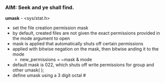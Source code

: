 ### AIM: Seek and ye shall find.

**umask** - &lt;sys/stat.h&gt;  
+ set the file creation permission mask
+ by default, created files are not given the exact permissions provided in the mode argument to open
+ mask is applied that automatically shuts off certain permissions
+ applied with bitwise negation on the mask, then bitwise anding it to the mode  
	+ new_permissions = ~mask &amp; mode
+ default mask is 022, which shuts off write permissions for group and other
umask( <MASK> );
+ define umask using a 3 digit octal #
